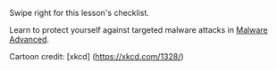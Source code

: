 [Title]: # (What now?)
[Order]: # (9)

Swipe right for this lesson's checklist. 

Learn to protect yourself against targeted malware attacks in [Malware Advanced](umbrella://lesson/malware/1).

Cartoon credit: [xkcd] (https://xkcd.com/1328/)
